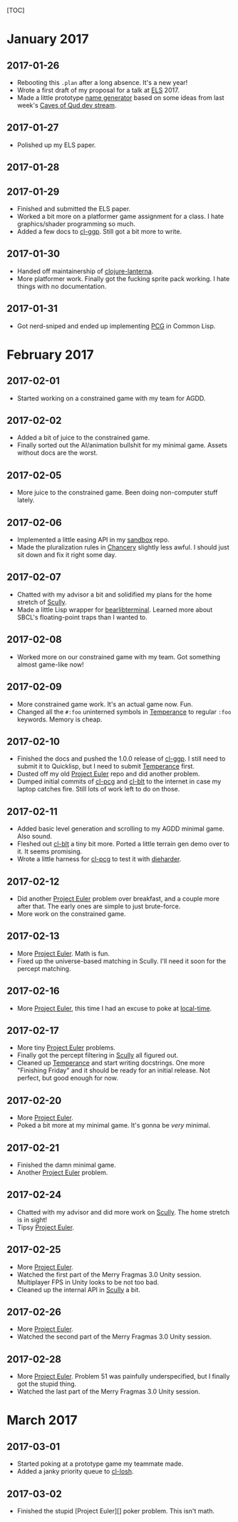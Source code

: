 [TOC]

[bearlibterminal]: https://bitbucket.org/cfyzium/bearlibterminal
[chancery]: https://bitbucket.org/sjl/chancery/
[cl-blt]: https://sjl.bitbucket.io/cl-blt/
[cl-ggp]: https://sjl.bitbucket.io/cl-ggp/
[cl-losh]: https://bitbucket.org/sjl/cl-losh/
[cl-pcg]: https://sjl.bitbucket.io/cl-pcg/
[clojure-lanterna]: https://github.com/MultiMUD/clojure-lanterna/
[dieharder]: https://www.phy.duke.edu/~rgb/General/dieharder.php
[ELS]: http://www.european-lisp-symposium.org/editions/2017/
[euler]: https://projecteuler.net/
[local-time]: https://common-lisp.net/project/local-time/
[PCG]: http://www.pcg-random.org/
[qud-ds]: https://www.twitch.tv/ptychomancer
[sand]: https://bitbucket.org/sjl/sand/
[scully]: https://bitbucket.org/sjl/scully/
[temperance]: https://bitbucket.org/sjl/temperance/

# January 2017

## 2017-01-26

* Rebooting this `.plan` after a long absence.  It's a new year!
* Wrote a first draft of my proposal for a talk at [ELS][] 2017.
* Made a little prototype [name generator](https://github.com/sjl/sand/blob/master/src/names.lisp)
  based on some ideas from last week's [Caves of Qud dev stream][qud-ds].

## 2017-01-27

* Polished up my ELS paper.

## 2017-01-28

## 2017-01-29

* Finished and submitted the ELS paper.
* Worked a bit more on a platformer game assignment for a class.  I hate
  graphics/shader programming so much.
* Added a few docs to [cl-ggp][].  Still got a bit more to write.

## 2017-01-30

* Handed off maintainership of [clojure-lanterna][].
* More platformer work.  Finally got the fucking sprite pack working.  I hate
  things with no documentation.

## 2017-01-31

* Got nerd-sniped and ended up implementing [PCG][] in Common Lisp.

# February 2017

## 2017-02-01

* Started working on a constrained game with my team for AGDD.

## 2017-02-02

* Added a bit of juice to the constrained game.
* Finally sorted out the AI/animation bullshit for my minimal game.  Assets
  without docs are the worst.

## 2017-02-05

* More juice to the constrained game.  Been doing non-computer stuff lately.

## 2017-02-06

* Implemented a little easing API in my [sandbox][sand] repo.
* Made the pluralization rules in [Chancery][] slightly less awful.  I should
  just sit down and fix it right some day.

## 2017-02-07

* Chatted with my advisor a bit and solidified my plans for the home stretch of
  [Scully][].
* Made a little Lisp wrapper for [bearlibterminal][].  Learned more about SBCL's
  floating-point traps than I wanted to.

## 2017-02-08

* Worked more on our constrained game with my team.  Got something almost
  game-like now!

## 2017-02-09

* More constrained game work.  It's an actual game now.  Fun.
* Changed all the `#:foo` uninterned symbols in [Temperance][] to regular `:foo`
  keywords.  Memory is cheap.

## 2017-02-10

* Finished the docs and pushed the 1.0.0 release of [cl-ggp][].  I still need to
  submit it to Quicklisp, but I need to submit [Temperance][] first.
* Dusted off my old [Project Euler][euler] repo and did another problem.
* Dumped initial commits of [cl-pcg][] and [cl-blt][] to the internet in case my
  laptop catches fire.  Still lots of work left to do on those.

## 2017-02-11

* Added basic level generation and scrolling to my AGDD minimal game.  Also
  sound.
* Fleshed out [cl-blt][] a tiny bit more.  Ported a little terrain gen demo over
  to it.  It seems promising.
* Wrote a little harness for [cl-pcg][] to test it with [dieharder][].

## 2017-02-12

* Did another [Project Euler][euler] problem over breakfast, and a couple more
  after that.  The early ones are simple to just brute-force.
* More work on the constrained game.

## 2017-02-13

* More [Project Euler][euler].  Math is fun.
* Fixed up the universe-based matching in Scully.  I'll need it soon for the
  percept matching.

## 2017-02-16

* More [Project Euler][euler], this time I had an excuse to poke at
  [local-time][].

## 2017-02-17

* More tiny [Project Euler][euler] problems.
* Finally got the percept filtering in [Scully][] all figured out.
* Cleaned up [Temperance][] and start writing docstrings.  One more "Finishing
  Friday" and it should be ready for an initial release.  Not perfect, but good
  enough for now.

## 2017-02-20

* More [Project Euler][euler].
* Poked a bit more at my minimal game.  It's gonna be *very* minimal.

## 2017-02-21

* Finished the damn minimal game.
* Another [Project Euler][euler] problem.

## 2017-02-24

* Chatted with my advisor and did more work on [Scully][].  The home stretch is
  in sight!
* Tipsy [Project Euler][euler].

## 2017-02-25

* More [Project Euler][euler].
* Watched the first part of the Merry Fragmas 3.0 Unity session.  Multiplayer
  FPS in Unity looks to be not too bad.
* Cleaned up the internal API in [Scully][] a bit.

## 2017-02-26

* More [Project Euler][euler].
* Watched the second part of the Merry Fragmas 3.0 Unity session.

## 2017-02-28

* More [Project Euler][euler].  Problem 51 was painfully underspecified, but
  I finally got the stupid thing.
* Watched the last part of the Merry Fragmas 3.0 Unity session.

# March 2017

## 2017-03-01

* Started poking at a prototype game my teammate made.
* Added a janky priority queue to [cl-losh][].

## 2017-03-02

* Finished the stupid [Project Euler][] poker problem.  This isn't math.
